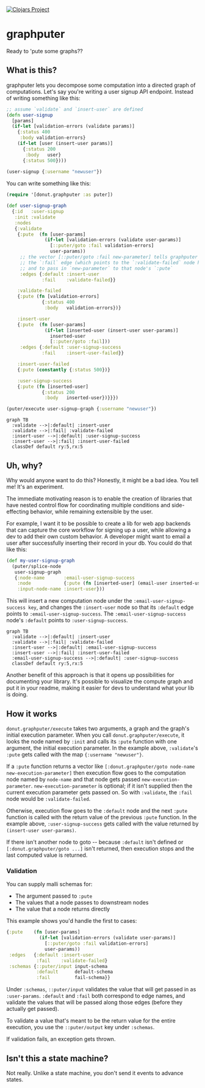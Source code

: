 [![Clojars Project](https://img.shields.io/clojars/v/party.donut/graphputer.svg)](https://clojars.org/party.donut/graphputer)

# graphputer

Ready to 'pute some graphs??

## What is this?

graphputer lets you decompose some computation into a directed graph of
computations. Let's say you're writing a user signup API endpoint. Instead of
writing something like this:

``` clojure
;; assume `validate` and `insert-user` are defined
(defn user-signup
  [params]
  (if-let [validation-errors (validate params)] 
    {:status 400
     :body validation-errors}
    (if-let [user (insert-user params)]
      {:status 200
       :body   user}
      {:status 500})))
     
(user-signup {:username "newuser"})
```

You can write something like this:

``` clojure
(require '[donut.graphputer :as puter])

(def user-signup-graph
  {:id   :user-signup
   :init :validate
   :nodes
   {:validate
    {:pute  (fn [user-params]
              (if-let [validation-errors (validate user-params)]
                [::puter/goto :fail validation-errors]
                user-params))
     ;; the vector [::puter/goto :fail new-parameter] tells graphputer to follow
     ;; the `:fail` edge (which points to the `:validate-failed` node here)
     ;; and to pass in `new-parameter` to that node's `:pute`
     :edges {:default :insert-user
             :fail    :validate-failed}}

    :validate-failed
    {:pute (fn [validation-errors]
             {:status 400
              :body   validation-errors})}

    :insert-user
    {:pute  (fn [user-params]
              (if-let [inserted-user (insert-user user-params)]
                inserted-user
                [::puter/goto :fail]))
     :edges {:default :user-signup-success
             :fail    :insert-user-failed}}

    :insert-user-failed
    {:pute (constantly {:status 500})}

    :user-signup-success
    {:pute (fn [inserted-user]
             {:status 200
              :body   inserted-user})}}})

(puter/execute user-signup-graph {:username "newuser"})
```

```mermaid
graph TB
  :validate -->|:default| :insert-user
  :validate -->|:fail| :validate-failed
  :insert-user -->|:default| :user-signup-success
  :insert-user -->|:fail| :insert-user-failed
  classDef default ry:5,rx:5
```

## Uh, why?

Why would anyone want to do this? Honestly, it might be a bad idea. You tell me!
It's an experiment.

The immediate motivating reason is to enable the creation of libraries that have
nested control flow for coordinating multiple conditions and side-effecting
behavior, while remaining extensible by the user.

For example, I want it to be possible to create a lib for web app backends that
can capture the core workflow for signing up a user, while allowing a dev to add
their own custom behavior. A developer might want to email a user after
successfully inserting their record in your db. You could do that like this:

``` clojure
(def my-user-signup-graph
  (puter/splice-node
   user-signup-graph
   {:node-name       :email-user-signup-success
    :node            {:pute (fn [inserted-user] (email-user inserted-user))}
    :input-node-name :insert-user}))
```

This will insert a new computation node under the `:email-user-signup-success
key`, and changes the `:insert-user` node so that its `:default` edge points to
`:email-user-signup-success`. The `:email-user-signup-success` node's `:default`
points to `:user-signup-success`.

```mermaid
graph TB
  :validate -->|:default| :insert-user
  :validate -->|:fail| :validate-failed
  :insert-user -->|:default| :email-user-signup-success
  :insert-user -->|:fail| :insert-user-failed
  :email-user-signup-success -->|:default| :user-signup-success
  classDef default ry:5,rx:5
```

Another benefit of this approach is that it opens up possibilities for
documenting your library. It's possible to visualize the compute graph and put
it in your readme, making it easier for devs to understand what your lib is
doing.

## How it works

`donut.graphputer/execute` takes two arguments, a graph and the graph's initial
execution parameter. When you call `donut.graphputer/execute`, it looks the node
named by `:init` and calls its `:pute` function with one argument, the initial
execution parameter. In the example above, `:validate`'s `:pute` gets called
with the map `{:username "newuser"}`.

If a `:pute` function returns a vector like `[:donut.graphputer/goto node-name
new-execution-parameter]` then execution flow goes to the computation node named
by `node-name` and that node gets passed `new-execution-parameter`.
`new-execution-parameter` is optional; if it isn't supplied then the current
execution parameter gets passed on. So with `:validate`, the `:fail` node would
be `:validate-failed`.

Otherwise, execution flow goes to the `:default` node and the next `:pute`
function is called with the return value of the previous `:pute` function. In
the example above, `:user-signup-success` gets called with the value returned by
`(insert-user user-params)`.

If there isn't another node to goto -- because `:default` isn't defined or
`[:donut.graphputer/goto ...]` isn't returned, then execution stops and the last
computed value is returned.

### Validation

You can supply malli schemas for:

- The argument passed to `:pute`
- The values that a node passes to downstream nodes
- The value that a node returns directly

This example shows you'd handle the first to cases:

``` clojure
{:pute    (fn [user-params]
            (if-let [validation-errors (validate user-params)]
              [::puter/goto :fail validation-errors]
              user-params))
 :edges   {:default :insert-user
           :fail    :validate-failed}
 :schemas {::puter/input input-schema
           :default      default-schema
           :fail         fail-schema}}
```

Under `:schemas`, `::puter/input` validates the value that will get passed in as
`:user-params`. `:default` and `:fail` both correspond to edge names, and
validate the values that will be passed along those edges (before they actually
get passed).

To validate a value that's meant to be the return value for the entire
execution, you use the `::puter/output` key under `:schemas`.

If validation fails, an exception gets thrown.

## Isn't this a state machine?

Not really. Unlike a state machine, you don't send it events to advance states.
